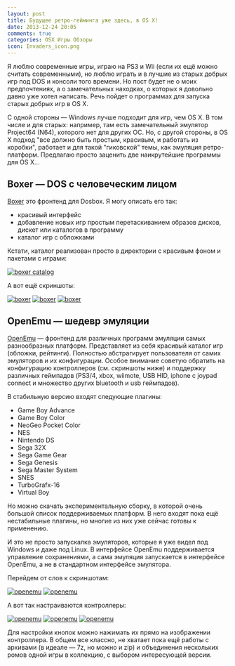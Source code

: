 ```yaml
---
layout: post
title: Будущее ретро-гейминга уже здесь, в OS X!
date: 2013-12-24 20:05
comments: true
categories: OSX Игры Обзоры
icon: Invaders_icon.png
---
```

Я люблю современные игры, играю на PS3 и Wii (если их ещё можно считать современными), но люблю играть и в лучшие из старых добрых игр под DOS и консоли того времени. Но пост будет не о моих предпочтениях, а о замечательных находках, о которых я довольно давно уже хотел написать. Речь пойдет о программах для запуска старых добрых игр в OS X.

С одной стороны — Windows лучше подходит для игр, чем OS X. В том числе и для старых: например, там есть замечательный эмулятор Project64 (N64), которого нет для других ОС. Но, с другой стороны, в OS X подход "все должно быть простым, красивым, и работать из коробки", работает и для такой "гиковской" темы, как эмуляция ретро-платформ. Предлагаю просто заценить две наикрутейшие программы для OS X…
<!--more-->

## Boxer — DOS с человеческим лицом

[Boxer](http://boxerapp.com/) это фронтенд для Dosbox. Я могу описать его так:

- красивый интерфейс
- добавление новых игр простым перетаскиванием образов дисков, дискет или каталогов в программу
- каталог игр с обложками

Кстати, каталог реализован просто в директории с красивым фоном и пакетами с играми:

<a class="screenshot" href="http://monosnap.com/image/GRSSrc7OMUgREgVhb2ISYKoBA.png" rel="screenshot" title="Каталог с играми в Finder"><img src="http://monosnap.com/image/GRSSrc7OMUgREgVhb2ISYKoBA.png" alt="boxer catalog" /></a>

А вот ещё скриншоты:

<a class="screenshot" href="http://monosnap.com/image/0BZO14g4otXXS1Qk7FvQHWmYV.png" rel="screenshot"><img src="http://monosnap.com/image/0BZO14g4otXXS1Qk7FvQHWmYV.png" alt="boxer" /></a>
<a class="screenshot" href="http://monosnap.com/image/aK2A9zYVi73e41X0M5Vsvrgsw.png" rel="screenshot"><img src="http://monosnap.com/image/aK2A9zYVi73e41X0M5Vsvrgsw.png" alt="boxer" /></a>
<a class="screenshot" href="http://monosnap.com/image/4cqrg5PAsu8ZYrxuKAGxmt0Ar.png" rel="screenshot"><img src="http://monosnap.com/image/4cqrg5PAsu8ZYrxuKAGxmt0Ar.png" alt="boxer" /></a>

## OpenEmu — шедевр эмуляции

[OpenEmu](http://openemu.org/) — фронтенд для различных программ эмуляции самых разнообразных платформ. Представляет из себя красивый каталог игр (обложки, рейтинги). Полностью абстрагирует пользователя от самих эмуляторов и их конфигурации. Особое внимание советую обратить на конфигурацию контроллеров (см. скриншоты ниже) и поддержку различных геймпадов (PS3/4, xbox, wiimote, USB HID, iphone с joypad connect и множество других bluetooth и usb геймпадов).

В стабильную версию входят следующие плагины:

- Game Boy Advance
- Game Boy Color
- NeoGeo Pocket Color
- NES
- Nintendo DS
- Sega 32X
- Sega Game Gear
- Sega Genesis
- Sega Master System
- SNES
- TurboGrafx-16
- Virtual Boy

Но можно скачать экспериментальную сборку, в которой очень большой список поддерживаемых платформ. В него входят пока ещё нестабильные плагины, но многие из них уже сейчас готовы к применению.

И это не просто запускалка эмуляторов, которые я уже видел под Windows и даже под Linux. В интерфейсе OpenEmu поддерживается управление сохранениями, а сама эмуляция запускается в интерфейсе OpenEmu, а не в стандартном интерфейсе эмулятора.

Перейдем от слов к скриншотам:

<a class="screenshot" href="http://monosnap.com/image/RvnkI8MGolvBtgXt8nXVonwxk.png" rel="screenshot"><img src="http://monosnap.com/image/RvnkI8MGolvBtgXt8nXVonwxk.png" alt="openemu" /></a>
<a class="screenshot" href="http://monosnap.com/image/oAzN8KoUGGYBSG7t7NClz6jrF.png" rel="screenshot"><img src="http://monosnap.com/image/oAzN8KoUGGYBSG7t7NClz6jrF.png" alt="openemu" /></a>

А вот так настраиваются контроллеры:

<a class="screenshot" href="http://monosnap.com/image/PFwggPw8629wmVjOWw9Qp12Np.png" rel="screenshot"><img src="http://monosnap.com/image/PFwggPw8629wmVjOWw9Qp12Np.png" alt="openemu" /></a>
<a class="screenshot" href="http://monosnap.com/image/xoKPo0QHex8FvGcG90XUPzw8W.png" rel="screenshot"><img src="http://monosnap.com/image/xoKPo0QHex8FvGcG90XUPzw8W.png" alt="openemu" /></a>
<a class="screenshot" href="http://monosnap.com/image/SOv9iW8datRjG3MnBPcsAdqt4.png" rel="screenshot"><img src="http://monosnap.com/image/SOv9iW8datRjG3MnBPcsAdqt4.png" alt="openemu" /></a>

Для настройки кнопок можно нажимать их прямо на изображении контроллера. В общем все классно, не хватает пока ещё работы с архивами (в идеале — 7z, но можно и zip) и объединения нескольких ромов одной игры в коллекцию, с выбором интересующей версии.